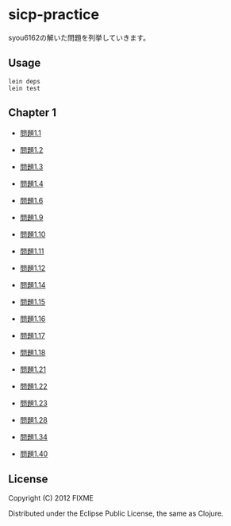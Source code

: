 # sicp-practice

syou6162の解いた問題を列挙していきます。

## Usage

	lein deps
	lein test

## Chapter 1
+ [問題1.1](https://github.com/sicp/ikoma-sicp/blob/master/syou6162/sicp-practice/src/sicp_practice/ex_1_1.clj)
+ [問題1.2](https://github.com/sicp/ikoma-sicp/blob/master/syou6162/sicp-practice/src/sicp_practice/ex_1_2.clj)
+ [問題1.3](https://github.com/sicp/ikoma-sicp/blob/master/syou6162/sicp-practice/src/sicp_practice/ex_1_3.clj)
+ [問題1.4](https://github.com/sicp/ikoma-sicp/blob/master/syou6162/sicp-practice/src/sicp_practice/ex_1_4.clj)
+ [問題1.6](https://github.com/sicp/ikoma-sicp/blob/master/syou6162/sicp-practice/src/sicp_practice/ex_1_6.clj)
+ [問題1.9](https://github.com/sicp/ikoma-sicp/blob/master/syou6162/sicp-practice/src/sicp_practice/ex_1_9.clj)
+ [問題1.10](https://github.com/sicp/ikoma-sicp/blob/master/syou6162/sicp-practice/src/sicp_practice/ex_1_10.clj)

+ [問題1.11](https://github.com/sicp/ikoma-sicp/blob/master/syou6162/sicp-practice/src/sicp_practice/ex_1_11.clj)
+ [問題1.12](https://github.com/sicp/ikoma-sicp/blob/master/syou6162/sicp-practice/src/sicp_practice/ex_1_12.clj)
+ [問題1.14](https://github.com/sicp/ikoma-sicp/blob/master/syou6162/sicp-practice/src/sicp_practice/ex_1_14.clj)
+ [問題1.15](https://github.com/sicp/ikoma-sicp/blob/master/syou6162/sicp-practice/src/sicp_practice/ex_1_15.clj)
+ [問題1.16](https://github.com/sicp/ikoma-sicp/blob/master/syou6162/sicp-practice/src/sicp_practice/ex_1_16.clj)
+ [問題1.17](https://github.com/sicp/ikoma-sicp/blob/master/syou6162/sicp-practice/src/sicp_practice/ex_1_17.clj)
+ [問題1.18](https://github.com/sicp/ikoma-sicp/blob/master/syou6162/sicp-practice/src/sicp_practice/ex_1_18.clj)

+ [問題1.21](https://github.com/sicp/ikoma-sicp/blob/master/syou6162/sicp-practice/src/sicp_practice/ex_1_21.clj)
+ [問題1.22](https://github.com/sicp/ikoma-sicp/blob/master/syou6162/sicp-practice/src/sicp_practice/ex_1_22.clj)
+ [問題1.23](https://github.com/sicp/ikoma-sicp/blob/master/syou6162/sicp-practice/src/sicp_practice/ex_1_23.clj)
+ [問題1.28](https://github.com/sicp/ikoma-sicp/blob/master/syou6162/sicp-practice/src/sicp_practice/ex_1_28.clj)

+ [問題1.34](https://github.com/sicp/ikoma-sicp/blob/master/syou6162/sicp-practice/src/sicp_practice/ex_1_34.clj)
+ [問題1.40](https://github.com/sicp/ikoma-sicp/blob/master/syou6162/sicp-practice/src/sicp_practice/ex_1_40.clj)

## License

Copyright (C) 2012 FIXME

Distributed under the Eclipse Public License, the same as Clojure.
